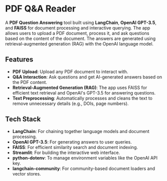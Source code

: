 # PDF Q&A Reader

A **PDF Question Answering** tool built using **LangChain**, **OpenAI GPT-3.5**, and **FAISS** for document processing and interactive querying. The app allows users to upload a PDF document, process it, and ask questions based on the content of the document. The answers are generated using retrieval-augmented generation (RAG) with the OpenAI language model.

## Features

- **PDF Upload**: Upload any PDF document to interact with.
- **Q&A Interaction**: Ask questions and get AI-generated answers based on the PDF content.
- **Retrieval-Augmented Generation (RAG)**: The app uses FAISS for efficient text retrieval and OpenAI's GPT-3.5 for answering questions.
- **Text Preprocessing**: Automatically processes and cleans the text to remove unnecessary details (e.g., DOIs, page numbers).

## Tech Stack

- **LangChain**: For chaining together language models and document processing.
- **OpenAI GPT-3.5**: For generating answers to user queries.
- **FAISS**: For efficient similarity search and document indexing.
- **Streamlit**: For building the interactive web interface.
- **python-dotenv**: To manage environment variables like the OpenAI API key.
- **langchain-community**: For community-based document loaders and vector stores.
